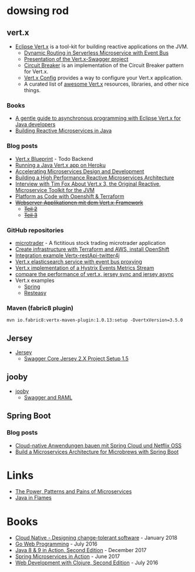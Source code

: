 # dowsing rod

## vert.x

* [Eclipse Vert.x](http://vertx.io/) is a tool-kit for building reactive applications on the JVM.
    * [Dynamic Routing in Serverless Microservice with Event Bus](http://vertx.io/blog/dynamic-routing-in-serverless-microservice-with-vert-x-event-bus/)
    * [Presentation of the Vert.x-Swagger project](http://vertx.io/blog/presentation-of-the-vert-x-swagger-project/)
    * [Circuit Breaker](http://vertx.io/docs/vertx-circuit-breaker/java/) is an implementation of the Circuit Breaker pattern for Vert.x.
    * [Vert.x Config](http://vertx.io/docs/vertx-config/java/) provides a way to configure your Vert.x application.
    * A curated list of [awesome Vert.x](https://github.com/vert-x3/vertx-awesome) resources, libraries, and other nice things.

### Books

* [A gentle guide to asynchronous programming with Eclipse Vert.x for Java developers](http://vertx.io//docs/guide-for-java-devs)
* [Building Reactive Microservices in Java](https://developers.redhat.com/promotions/building-reactive-microservices-in-java/)

### Blog posts

* [Vert.x Blueprint](http://www.sczyh30.com/vertx-blueprint-todo-backend/) - Todo Backend
* [Running a Java Vert.x app on Heroku](https://jbrio.net/posts/running-a-java-vertx-app-on-heroku/)
* [Accelerating Microservices Design and Development](https://www.cognizant.com/whitepapers/accelerating-microservices-design-and-development-codex2533.pdf)
* [Building a High Performance Reactive Microservices Architecture](https://www.cognizant.com/whitepapers/building-a-high-performance-reactive-microservices-architecture-codex2654.pdf)
* [Interview with Tim Fox About Vert.x 3, the Original Reactive, Microservice Toolkit for the JVM](https://www.infoq.com/articles/vertx-3-tim-fox)
* [Platform as Code with Openshift & Terraform](https://medium.com/@fabiojose/platform-as-code-with-openshift-terraform-1da6af7348ce)
* [<del>Webserver-Applikationen mit dem Vert.x-Framework</del>](https://news.digicomp.ch/de/2017/05/26/vert-x-simple-way-for-rest/)
    * [<del>Teil 2</del>](https://news.digicomp.ch/de/2017/07/05/webserver-applikation-teil-2-mit-dem-vert-x-framework-wahrungsumrechner/)
    * [<del>Teil 3</del>](https://news.digicomp.ch/de/2017/10/18/webserver-applikation-teil-3-mit-dem-vert-x-framework-wahrungsumrechner/)

### GitHub repositories

* [microtrader](https://github.com/docker-production-aws/microtrader) - A fictitious stock trading microtrader application
* [Create infrastructure with Terraform and AWS, install OpenShift](https://github.com/dwmkerr/terraform-aws-openshift)
* [Integration example Vertx-restApi-twitter4j](https://github.com/frobs/vertx-twitter4j-example)
* [Vert.x elasticsearch service with event bus proxying](https://github.com/hubrick/vertx-elasticsearch-service)
* [Vert.x implementation of a Hystrix Events Metrics Stream](https://github.com/kennedyoliveira/hystrix-vertx-metrics-stream)
* [compare the performance of vert.x, jersey sync and jersey async](https://github.com/tongqqiu/vertx-jersey-benchmark)
* Vert.x examples
    * [Spring](https://github.com/vert-x3/vertx-examples/tree/master/spring-examples)
    * [Resteasy](https://github.com/vert-x3/vertx-examples/tree/master/resteasy-examples)

### Maven (fabric8 plugin)

    mvn io.fabric8:vertx-maven-plugin:1.0.13:setup -DvertxVersion=3.5.0

## Jersey

* [Jersey](https://jersey.github.io)
    * [Swagger Core Jersey 2.X Project Setup 1.5](https://github.com/swagger-api/swagger-core/wiki/Swagger-Core-Jersey-2.X-Project-Setup-1.5)

## jooby

* [jooby](http://jooby.org/)
    * [Swagger and RAML](http://jooby.org/doc/apitool/)

## Spring Boot

### Blog posts

* [Cloud-native Anwendungen bauen mit Spring Cloud und Netflix OSS](https://jaxenter.de/cloud-native-anwendungen-42976)
* [Build a Microservices Architecture for Microbrews with Spring Boot](https://developer.okta.com/blog/2017/06/15/build-microservices-architecture-spring-boot)

# Links

* [The Power, Patterns and Pains of Microservices](https://github.com/joshlong/power-patterns-pains-of-microservices)
* [Java in Flames](https://medium.com/netflix-techblog/java-in-flames-e763b3d32166)

# Books

* [Cloud Native - Designing change-tolerant software](https://www.manning.com/books/cloud-native) - January 2018
* [Go Web Programming](https://www.manning.com/books/go-web-programming) - July 2016
* [Java 8 & 9 in Action, Second Edition](https://www.manning.com/books/java-8-and-9-in-action) - December 2017
* [Spring Microservices in Action](https://www.manning.com/books/spring-microservices-in-action) - June 2017
* [Web Development with Clojure, Second Edition](https://pragprog.com/book/dswdcloj2/web-development-with-clojure-second-edition) - July 2016
